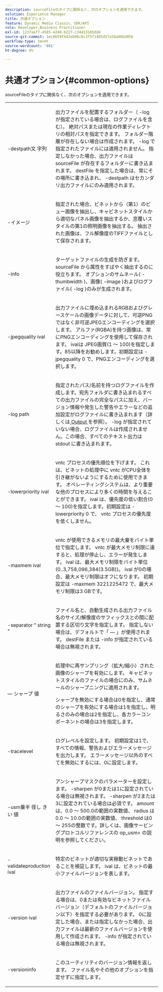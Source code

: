 ```yaml
---
description: sourceFileのタイプに関係なく、次のオプションを適用できます。
solution: Experience Manager
title: 共通オプション
feature: Dynamic Media Classic、SDK/API
role: Developer,Business Practitioner
exl-id: 1237aaf7-4585-4240-b227-c34413165dd4
source-git-commit: 1ec8b59f442eb96c6c3f5f1405d57a38a86bd056
workflow-type: tm+mt
source-wordcount: '661'
ht-degree: 0%

---
```


# 共通オプション{#common-options}

sourceFileのタイプに関係なく、次のオプションを適用できます。

<table id="simpletable_3BFC3737C891411D84405CEEF6B19542"> 
 <tr class="strow"> 
  <td class="stentry"> <p> <span class="codeph"> -destpath文 <span class="varname"> 字列  </span> </span> </p> </td> 
  <td class="stentry"> <p>出力ファイルを配置するフォルダー（<span class="codeph"> -log </span>が指定されている場合は、ログファイルを含む）。 絶対パスまたは現在の作業ディレクトリの相対パスを指定できます。 フォルダー階層が存在しない場合は作成されます。 <span class="codeph"> -log </span>で指定されたファイルには適用されません。 指定しなかった場合、出力ファイルは<span class="varname"> sourceFile </span>が存在するフォルダーに書き込まれます。 <span class="varname"> destFile </span>を指定した場合は、常にその場所に書き込まれ、 <span class="codeph"> -destpath </span>はセカンダリ出力ファイルにのみ適用されます。 </p> </td> 
 </tr> 
 <tr class="strow"> 
  <td class="stentry"> <p> <span class="codeph"> -イメージ </span> </p> </td> 
  <td class="stentry"> <p>指定された場合、ビネットから（第1）のビュー画像を抽出し、キャビネットスタイルから適切なパネル画像を抽出するか、窓覆いスタイルの第1の照明画像を抽出する。 抽出された画像は、フル解像度のTIFFファイルとして保存されます。 </p> </td> 
 </tr> 
 <tr class="strow"> 
  <td class="stentry"> <p> <span class="codeph"> -info </span> </p> </td> 
  <td class="stentry"> <p>ターゲットファイルの生成を防ぎます。 <span class="varname"> sourceFile </span>から属性をすばやく抽出するのに役立ちます。 オプションのサムネール( <span class="codeph"> -thumbwidth </span> )、画像( <span class="codeph"> -image </span> )およびログファイル( <span class="codeph"> -log </span> )のみが生成されます。 </p> </td> 
 </tr> 
 <tr class="strow"> 
  <td class="stentry"> <p> <span class="codeph"> -jpegquality  <span class="varname"> ival  </span> </span> </p> </td> 
  <td class="stentry"> <p>出力ファイルに埋め込まれるRGBおよびグレースケールの画像データに対して、可逆PNGではなく非可逆JPEGエンコーディングを選択します。 アルファ(RGBA)を持つ画像は、常にPNGエンコーディングを使用して保存されます。 <span class="varname"> ivalは </span> JPEG画質(1 ～ 100)を指定します。85以降をお勧めします。初期設定は<span class="codeph"> -jpegquality 0 </span>で、PNGエンコーディングを選択します。 </p> </td> 
 </tr> 
 <tr class="strow"> 
  <td class="stentry"> <p> <span class="codeph"> -log  <span class="varname"> path  </span> </span> </p> </td> 
  <td class="stentry"> <p>指定されたパス/名前を持つログファイルを作成します。宛先フォルダに書き込まれるすべての出力ファイルの完全なパスに加え、バージョン情報や発生した警告やエラーなどの追加設定がログファイルに書き込まれます（詳しくは<a href="../../../../ir-api/vntc/utilities/c-ir-vignette-converter-vntc/r-ir-output.md#reference-c51e30b721eb416bb646089f0ac045c5" type="reference" format="dita" scope="local"> Output </a>を参照）。 <span class="codeph"> -log </span>が指定されていない場合、ログファイルは作成されません。この場合、すべてのテキスト出力は<span class="codeph"> stdout </span>に書き込まれます。 </p> </td> 
 </tr> 
 <tr class="strow"> 
  <td class="stentry"> <p> <span class="codeph"> -lowerpriority  <span class="varname"> ival  </span> </span> </p> </td> 
  <td class="stentry"> <p><span class="filepath"> vntc </span>プロセスの優先順位を下げます。 これは、ビネットの処理中に<span class="filepath"> vntc </span>がCPU全体を引き継がないようにするために使用できます。 オペレーティングシステムは、より重要な他のプロセスにより多くの時間を与えることができます。 <span class="varname"> ival </span> は、優先度の低い割合(0 ～ 100)を指定します。初期設定は<span class="codeph"> -lowerpriority 0 </span>で、<span class="filepath"> vntc </span>プロセスの優先度を低くしません。 </p> </td> 
 </tr> 
 <tr class="strow"> 
  <td class="stentry"> <p> <span class="codeph"> -maxmem  <span class="varname"> ival  </span> </span> </p> </td> 
  <td class="stentry"> <p><span class="filepath"> vntc </span>が使用できるメモリの最大量をバイト単位で指定します。 <span class="filepath"> vntc </span>が最大メモリ制限に達すると、処理が停止し、エラーが発生します。 <span class="varname"> ival </span> は、最大メモリ制限をバイト単位(0..3,758,096,384(3.5GB))。 <span class="varname"> ival </span>が0の場合、最大メモリ制限はオフになります。 初期設定は<span class="codeph"> -maxmem 3221225472 </span>で、最大メモリ制限は3 GBです。 </p> </td> 
 </tr> 
 <tr class="strow"> 
  <td class="stentry"> <p> <span class="codeph"> -separator "  <span class="varname"> string  </span>"  </span> </p> </td> 
  <td class="stentry"> <p>ファイル名と、自動生成される出力ファイル名のサイズ/解像度のサフィックスとの間に配置する区切り文字を指定します。 指定しない場合は、デフォルトで「 — 」が使用されます。 <span class="varname"> destFile </span>または<span class="codeph"> -info </span>が指定されている場合は無視されます。 </p> </td> 
 </tr> 
 <tr class="strow"> 
  <td class="stentry"> <p> <span class="codeph">  — シャープ <span class="varname"> 値  </span> </span> </p> </td> 
  <td class="stentry"> <p>処理中に再サンプリング（拡大/縮小）された画像のシャープを有効にします。 キャビネットスタイルのファイルの場合にのみ、サムネールのシャープニングに適用されます。 </p> <p>シャープを無効にする場合は0を指定し、通常のシャープを有効にする場合は1を指定し、明るさのみの場合は2を指定し、各カラーコンポーネントの場合は3を指定します。 </p> </td> 
 </tr> 
 <tr class="strow"> 
  <td class="stentry"> <p> <span class="codeph"> -tracelevel  </span> </p> </td> 
  <td class="stentry"> <p>ログレベルを設定します。 初期設定は1で、すべての情報、警告およびエラーメッセージを出力します。 エラーメッセージ以外のすべてを無効にするには、0に設定します。 </p> </td> 
 </tr> 
 <tr class="strow"> 
  <td class="stentry"> <p> <span class="codeph"> -usm量半 <span class="varname"> 径し </span> <span class="varname"> きい </span> <span class="varname"> 値  </span> </span> </p> </td> 
  <td class="stentry"> <p>アンシャープマスクのパラメーターを設定します。 <span class="codeph"> -sharpen </span>が0または1に設定されている場合は無視されます。<span class="codeph"> -sharpen </span>が2または3に設定されている場合は必須です。 <span class="varname"> amount </span> は、0.0 ～ 500.0の範囲の実数値、  <span class="varname"> radius </span> は0.0 ～ 10.0の範囲の実数値、  <span class="varname"> threshold </span> は0 ～ 255の整数です。詳しくは、画像サービングプロトコルリファレンスの<span class="codeph"> op_usm= </span>の説明を参照してください。 </p> </td> 
 </tr> 
 <tr class="strow"> 
  <td class="stentry"> <p> <span class="codeph"> -validateproduction  <span class="varname"> ival  </span> </span> </p> </td> 
  <td class="stentry"> <p>特定のビネットが適切な実稼動ビネットであることを検証します。 <span class="varname"> ival </span> は、ビネットの最小ファイルバージョンを表します。 </p> </td> 
 </tr> 
 <tr class="strow"> 
  <td class="stentry"> <p> <span class="codeph"> -version  <span class="varname"> ival  </span> </span> </p> </td> 
  <td class="stentry"> <p>出力ファイルのファイルバージョン。 指定する場合は、0または有効なビネットファイルバージョン（デフォルトのファイルバージョン以下）を指定する必要があります。 0に設定した場合、または指定しなかった場合、出力ファイルは最新のファイルバージョンを使用して作成されます。 <span class="codeph"> -info </span>が指定されている場合は無視されます。 </p> </td> 
 </tr> 
 <tr class="strow"> 
  <td class="stentry"> <p> <span class="codeph"> -versioninfo  </span> </p> </td> 
  <td class="stentry"> <p>このユーティリティのバージョン情報を返します。 ファイル名やその他のオプションを指定せずに指定します。 </p> </td> 
 </tr> 
</table>
